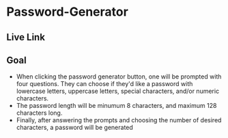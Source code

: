 # Password-Generator

## Live Link

## Goal
- When clicking the password generator button, one will be prompted with four questions. They can choose if they'd like a password with lowercase letters, uppercase letters, special characters, and/or numeric characters. 
- The password length will be minumum 8 characters, and maximum 128 characters long.
- Finally, after answering the prompts and choosing the number of desired characters, a password will be generated
